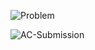 ![Problem](https://github.com/user-attachments/assets/a3487aaf-b4d3-4ee8-a935-0fbe474fd136)

![AC-Submission](https://github.com/user-attachments/assets/17944340-c604-4fbe-862a-b6e4788891c9)
